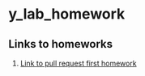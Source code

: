 # y_lab_homework
## Links to homeworks
1. [Link to pull request first homework](https://github.com/xfn3t/y_lab_homework/pull/1/files)

